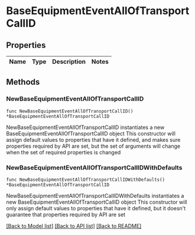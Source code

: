 # BaseEquipmentEventAllOfTransportCallID

## Properties

Name | Type | Description | Notes
------------ | ------------- | ------------- | -------------

## Methods

### NewBaseEquipmentEventAllOfTransportCallID

`func NewBaseEquipmentEventAllOfTransportCallID() *BaseEquipmentEventAllOfTransportCallID`

NewBaseEquipmentEventAllOfTransportCallID instantiates a new BaseEquipmentEventAllOfTransportCallID object
This constructor will assign default values to properties that have it defined,
and makes sure properties required by API are set, but the set of arguments
will change when the set of required properties is changed

### NewBaseEquipmentEventAllOfTransportCallIDWithDefaults

`func NewBaseEquipmentEventAllOfTransportCallIDWithDefaults() *BaseEquipmentEventAllOfTransportCallID`

NewBaseEquipmentEventAllOfTransportCallIDWithDefaults instantiates a new BaseEquipmentEventAllOfTransportCallID object
This constructor will only assign default values to properties that have it defined,
but it doesn't guarantee that properties required by API are set


[[Back to Model list]](../README.md#documentation-for-models) [[Back to API list]](../README.md#documentation-for-api-endpoints) [[Back to README]](../README.md)


